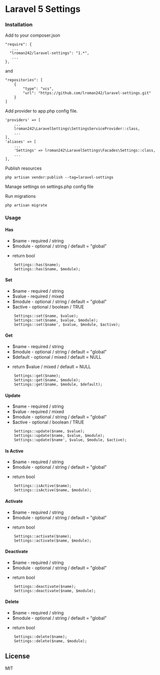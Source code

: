 # Laravel 5 Settings

### Installation

Add to your composer.json

    "require": {
       ...
      "lroman242/laravel-settings": "1.*",
       ...
    },

and

    "repositories": [
        {
            "type": "vcs",
            "url": "https://github.com/lroman242/laravel-settings.git"
        }
    ]

Add provider to app.php config file.

    'providers' => [
        ...
        lroman242\LaravelSettings\SettingsServiceProvider::class,
        ...
    ],
    'aliases' => [
        ...
        'Settings' => lroman242\LaravelSettings\Facades\Settings::class,
        ...
    ],

Publish resources
    
    php artisan vendor:publish --tag=laravel-settings

Manage settings on settings.php config file

Run migrations

    php artisan migrate

### Usage
#### Has
- $name - required / string
- $module - optional / string / default = "global"
+ return bool

```
    Settings::has($name);
    Settings::has($name, $module);
``` 
#### Set
- $name - required / string
- $value - required / mixed
- $module - optional / string / default = "global"
- $active - optional / boolean / TRUE

```
    Settings::set($name, $value);
    Settings::set($name, $value, $module);
    Settings::set($name', $value, $module, $active);
```
#### Get
- $name - required / string
- $module - optional / string / default = "global"
- $default - optional / mixed / default = NULL
+ return $value / mixed / default = NULL

```
    Settings::get($name);
    Settings::get($name, $module);
    Settings::get($name, $module, $default);
```
#### Update
- $name - required / string
- $value - required / mixed
- $module - optional / string / default = "global"
- $active - optional / boolean / TRUE

```
    Settings::update($name, $value);
    Settings::update($name, $value, $module);
    Settings::update($name', $value, $module, $active);
``` 
#### Is Active
- $name - required / string
- $module - optional / string / default = "global"
+ return bool

```
    Settings::isActive($name);
    Settings::isActive($name, $module);
``` 
#### Activate
- $name - required / string
- $module - optional / string / default = "global"
+ return bool

```
    Settings::activate($name);
    Settings::activate($name, $module);
``` 
#### Deactivate
- $name - required / string
- $module - optional / string / default = "global"
+ return bool

```
    Settings::deactivate($name);
    Settings::deactivate($name, $module);
``` 
#### Delete
- $name - required / string
- $module - optional / string / default = "global"
+ return bool

```
    Settings::delete($name);
    Settings::delete($name, $module);
```

License
----

MIT
